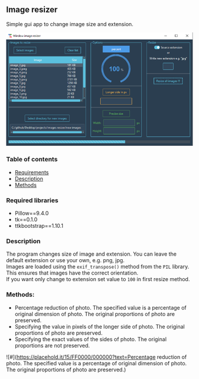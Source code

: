 ## Image resizer
Simple gui app to change image size and extension.

![GUI image](resizer.png)

### Table of contents
* [Requirements](#required-libraries)
* [Description](#description)
* [Methods](#methods)

### Required libraries
* Pillow==9.4.0
* tk==0.1.0
* ttkbootstrap==1.10.1

### Description
The program changes size of image and extension. You can leave the default extension or use your own, e.g. png, jpg.\
Images are loaded using the `exif_transpose()` method from the `PIL` library. This ensures that images have the correct orientation.\
If you want only change to extension set value to `100` in first resize method.

### Methods:
* Percentage reduction of photo. The specified value is a percentage of original dimension of photo. The original proportions of photo are preserved.
* Specifying the value in pixels of the longer side of photo. The original proportions of photo are preserved.
* Specifying the exact values of the sides of photo. The original proportions are not preserved.

![#](https://placehold.it/15/FF0000/000000?text=Percentage reduction of photo. The specified value is a percentage of original dimension of photo. The original proportions of photo are preserved.)
